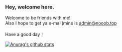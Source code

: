 <!--
### Hi there 👋
#### I am a noob at prog.
#### Studying now :-)
-->
### Hey, welcome here.
Welcome to be friends with me!<br>
Also I hope to get ya e-mail(mine is admin@nooob.top<br>
<br>
Have a good day！
<!--
**Nooob-dy/Nooob-dy** is a ✨ _special_ ✨ repository because its `README.md` (this file) appears on your GitHub profile.

Here are some ideas to get you started:

- 🔭 I’m currently working on ...
- 🌱 I’m currently learning ...
- 👯 I’m looking to collaborate on ...
- 🤔 I’m looking for help with ...
- 💬 Ask me about ...
- 📫 How to reach me: ...
- 😄 Pronouns: ...
- ⚡ Fun fact: ...
-->



[![Anurag's github stats](https://github-readme-stats.vercel.app/api?username=DyNooob&theme=dark)](https://github.com/anuraghazra/github-readme-stats)
